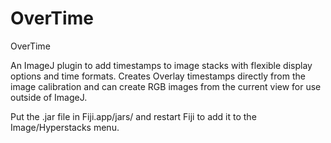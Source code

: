 # OverTime
OverTime

An ImageJ plugin to add timestamps to image stacks with flexible display options and time formats. Creates Overlay timestamps directly from the image calibration and can create RGB images from the current view for use outside of ImageJ.

Put the .jar file in Fiji.app/jars/ and restart Fiji to add it to the Image/Hyperstacks menu.

